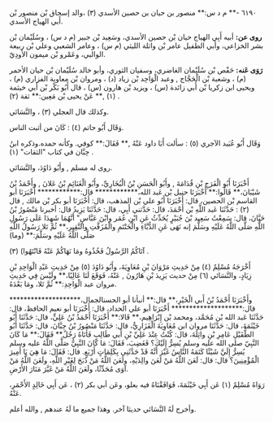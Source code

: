 ٦١٩٠ -** م د س:** منصور بن حيان بن حصين الأسدي (٣) ،والد إسحاق بْن منصور بْن أَبي الهياج الأسدي.

**روى عن:** أبيه أَبِي الهياج حيان بْن حصين الأسدي، وسَعِيد بْن جبير (م د س) ، وسُلَيْمان بْن بشر الخزاعي، وأبي الطفيل عامر بْن واثلة الليثي (م س) ، وعامر الشعبي وعلي بْن ربيعة الوالبي، وعَمْرو بْن ميمون الأَودِيّ.

**رَوَى عَنه:** حَفْص بْن سُلَيْمان الغاضري، وسفيان الثوري، وأبو خالد سُلَيْمان بْن حيان الأحمر (م) ، وشعبة بْن الْحَجَّاج , وعبد الْوَاحِد بْن زياد (د) ، ومروان بْن معاوية الفزاري (م) ، ويحيى ابن زكريا بْن أَبي زائدة (س) ، ويزيد بْن هارون (س) ، قال أَبُو بَكْر بْن أَبي خيثمة (١) ,** عَنْ يحيى بْن مَعِين:** ثقة (٢) .

وكذلك قال العجلي (٣) ، والنَّسَائي.

وَقَال أَبُو حاتم (٤) : كَانَ من أثبت الناس.

وَقَال أَبُو عُبَيد الآجري (٥) : سألت أَبَا داود عَنْهُ ,** فَقَالَ:** كوفي. وكأنه حمده.وذكره ابنُ حِبَّان في كتاب "الثقات" (١) .

روى له مسلم , وأَبُو دَاوُدَ، والنَّسَائي.

أَخْبَرَنَا أَبُو الْفَرَجِ بْنِ قُدَامَةَ , وأَبُو الْحَسَنِ بْنُ الْبُخَارِيِّ، وأَبُو الْغَنَائِمِ بْنُ عَلانَ , وأَحْمَدُ بْنُ شَيْبَانَ،** قَالُوا:** أَخْبَرَنَا حنبل بْن عَبد الله،************ قال:************ أَخْبَرَنَا أبو القاسم بْن الحصين، قال: أَخْبَرَنَا أَبُو علي بْن المذهب، قال: أَخْبَرَنَا أبو بكر بْن مالك , قال (٢) : حَدَّثَنَا عَبد اللَّهِ بْن أَحْمَدَ، قال: حَدَّثني أَبِي، قال: حَدَّثَنَا يَزِيدُ قال: أخبرنا مَنْصُورُ بْنُ حَيَّانَ، قال: سَمِعْتُ سَعِيد بْنَ جُبَيْرٍ يُحَدِّثُ عَنِ ابْنِ عُمَر وابْنَ عَبَّاسٍ" أَنَّهُمَا شَهِدَا عَلَى رَسُولِ اللَّهِ صَلَّى اللَّهُ عَلَيْهِ وسَلَّمَ إنه نَهَى عَنِ الدُّبَّاءِ والْحَنْتَمِ والْمُزَفَّتِ والنَّقِيرِ،** ثُمَّ تَلا رَسُولُ اللَّهِ صَلَّى اللَّهُ عَلَيْهِ وسَلَّمَ:** (وما)

آتَاكُمُ الرَّسُولُ فَخُذُوهُ ومَا نَهَاكُمْ عَنْهُ فَانْتَهُوا) (٣) .

أَخْرَجَهُ مُسْلِمٌ (٤) مِنْ حَدِيثِ مَرْوَانَ بْنِ مُعَاوِيَةَ، وأَبُو دَاوُدَ (٥) مِنْ حَدِيثِ عَبْدِ الْوَاحِدِ بْنِ زِيَادٍ، والنَّسَائي (٦) مِنْ حديث يَزِيدَ بْنِ هَارُونَ , عَنْهُ، فَوَقَعَ لَنَا عَالِيًا،** ولَيْسَ فِي حَدِيثِ مروان عبد الْوَاحِدِ:** ثُمَّ تَلا، ومَا بَعْدَهُ.

وأَخْبَرَنَا أَحْمَدُ بْنُ أَبي الْخَيْرِ،** قال:** أنبأنا أبو الحسنالجمال،******************** قال:******************** أَخْبَرَنَا أبو علي الحداد، قال: أَخْبَرَنَا أبو نعيم الحافظ، قال: حَدَّثَنَا عَبد الله بْن مُحَمَّد، ومحمد بْن إِبْرَاهِيم،** قَالا:** أَخْبَرَنَا أَحْمَدُ بْنُ عَلِيٍّ، قال: حَدَّثَنَا أَبُو خَيْثَمَةَ، قال: حَدَّثَنَا مروان ابن مُعَاوِيَةَ الْفَزَارِيُّ، قال: حَدَّثَنَا مَنْصُورُ بْنُ حِبَّانَ، قال: حَدَّثَنَا أَبُو الطُّفَيْلِ عَامِرِ بْنِ واثِلَةَ، قال: كُنْتُ عِنْدَ عَلِيِّ بْنِ أَبي طَالِبٍ فَأَتَاهُ رَجُلٌ** فَقَالَ:** مَا كَانَ النَّبِيّ صلى الله عليه وسلم يُسِرُّ إِلَيْكَ؟ فَغَضِبَ، فَقَالَ: مَا كَانَ النَّبِيُّ صَلَّى اللَّهُ عليه وسلم يُسِرُّ إِلَيَّ شَيْئًا كَتَمَهُ النَّاسُ غَيْرَ أَنَّهُ قَدْ حَدَّثَنِي بِكَلِمَاتٍ أَرْبَعٍ. قال: فَقَالَ: مَا هِيَ يَا أَمِيرَ الْمُؤْمِنِينَ؟ قال: قال: لَعَنَ اللَّهُ مَنْ لَعَنَ والِدَيْهِ، ولَعَنَ اللَّهُ مَنْ ذَبَحَ لِغَيْرِ اللَّهِ، ولَعَنَ اللَّهُ مَنْ آوَى مُحَدِّثًا، ولَعَنَ اللَّهُ مَنْ غَيَّرَ مَنَارَ الأَرْضِ.

رَوَاهُ مُسْلِمٌ (١) عَن أَبِي خَيْثَمَةَ، فَوَافَقْنَاهُ فيه بعلو، وعَن أبي بكر (٢) ، عَن أَبِي خَالِدٍ الأَحْمَرِ، عَنْهُ.

وأخرج لَهُ النَّسَائي حديثا آخر. وهذا جميع ما لَهُ عندهم , والله أعلم.